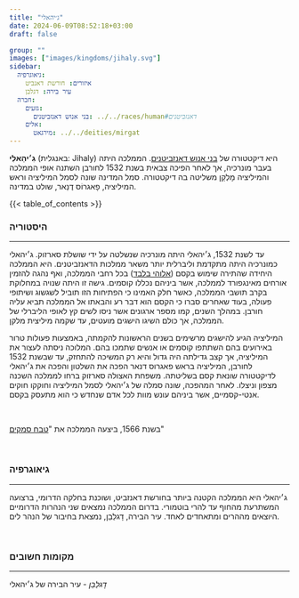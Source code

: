 ```yaml
---
title: "ג׳יהאלי"
date: 2024-06-09T08:52:18+03:00
draft: false

group: ""
images: ["images/kingdoms/jihaly.svg"]
sidebar:
  גיאוגרפיה:
    איזורים: חורשת דאנביט
    עיר בירה: דגלבן
  חברה:
    גזעים:
      בני אנוש דאנזביטנים: ../../races/human#דאנזביטנים
    אלים:
      מירגאט: ../../deities/mirgat
---
```


**גִ׳יהַאלִי** (באנגלית: Jihaly) היא דיקטטורה של [בני אנוש דאנזביטנים](../../races/human#דאנזביטנים). הממלכה היתה בעבר מונרכיה, אך לאחר הפיכה צבאית בשנת 1532 לחורבן השתנה אופי הממלכה והמיליציה מָלְקַן משליטה בה דיקטטורה. סמל המדינה שונה לסמל המיליציה וראש המיליציה, פָאגרוֹס דֶנַאר, שולט במדינה. 

<!--more-->

{{< table_of_contents >}}

### היסטוריה

---

עד לשנת 1532, ג׳יהאלי היתה מונרכיה שנשלטה על ידי שושלת סארזוק. ג׳יהאלי כמונרכיה היתה מתקדמת וליברלית יותר משאר ממלכות הדאנזביטנים. היא הממלכה היחידה שהתירה שימוש בקסם ([אלוהי בלבד](../../general/magic)) בכל רחבי הממלכה, ואף נהגה להזמין אורחים מאינגפורד לממלכה, אשר ביניהם נכללו קוסמים. גישה זו היתה שנויה במחלוקת בקרב תושבי הממלכה, כאשר חלק האמינו כי הפתיחות הזו תוביל לשגשוג ושיתופי פעולה, בעוד שאחרים סברו כי הקסם הוא דבר רע והבאתו אל הממלכה תביא עליה חורבן. במהלך השנים, קמו מספר ארגונים אשר ניסו לשים קץ לאופי הליברלי של הממלכה, אך כולם השיגו הישגים מועטים, עד שקמה מיליצית מלקן. 

המיליציה הגיע להישגים מרשימים בשנים הראשונות להקמתה, באמצעות פעולות טרור באירועים בהם השתתפו קוסמים או אנשים שתמכו בהם. המלוכה ניסתה לעצור את המיליציה, אך קצב גדילתה היה גדול והיא רק המשיכה להתחזק, עד שבשנת 1532 לחורבן, המיליציה בראש פאגרוס דנאר הפכה את השלטון והפכה את ג׳יהאלי לדיקטטורה שונאת קסם בשליטתה. משפחת האצולה סארזוק ברחו לממלכה השכנה מצפון וניצלו. לאחר המהפכה, שונה סמלה של ג׳יהאלי לסמל המיליציה וחוקקו חוקים אנטי-קסמיים, אשר ביניהם עונש מוות לכל אדם שנחדש כי הוא מתעסק בקסם. 

&nbsp;

בשנת 1566, ביצעה הממלכה את "[טבח סמקים](../../history/events/redfall-massacre)"

&nbsp;

### גיאוגרפיה 

---

ג׳יהאלי היא הממלכה הקטנה ביותר בחורשת דאנזביט, ושוכנת בחלקה הדרומי, ברצועה המשתרעת מהחוף עד להרי בוטמורי. בדרום הממלכה נמצאים שני הנהרות הדרומיים היוצאים מההרים ומתאחדים לאחד. עיר הבירה, דָגלַבַן, נמצאת בחיבור של הנהר לים. 

&nbsp;

### מקומות חשובים

---

_דָגלַבַן_ - עיר הבירה של ג׳יהאלי